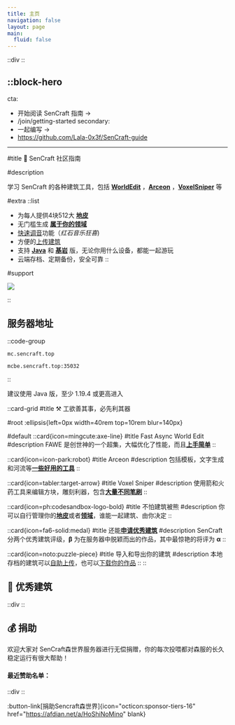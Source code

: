 ```yaml
---
title: 主页
navigation: false
layout: page
main:
  fluid: false
---
```


::div
<indexbg />
::


::block-hero
---
cta:
  - 开始阅读 SenCraft 指南 ->
  - /join/getting-started
secondary:
  - 一起编写 →
  - https://github.com/Lala-0x3f/SenCraft-guide
---



#title
🧭 SenCraft 社区指南

#description


学习 SenCraft 的各种建筑工具，包括 [**WorldEdit**](we) ，[**Arceon**](arceon) ，[**VoxelSniper**](vs) 等

#extra
  ::list
  - 为每人提供4块512大 [**地皮**](plots)
  - 无门槛生成 [**属于你的领域**](worlds/realms)
  - [快速调音](redstone/tuna.md)功能（*红石音乐狂喜*)
  - 方便的[上传建筑](join/import-export)
  - 支持 [**Java**](https://zh.minecraft.wiki/w/Java%E7%89%88) 和 [**基岩**](https://zh.minecraft.wiki/w/%E5%9F%BA%E5%B2%A9%E7%89%88) 版，无论你用什么设备，都能一起游玩
  - 云端存档、定期备份，安全可靠
  ::

#support

  ![](/cover.png)



::

## 服务器地址

::code-group
```shell [Java 版]
mc.sencraft.top
```

```shell [基岩版]
mcbe.sencraft.top:35032
```
::

建议使用 Java 版，至少 1.19.4 或更高进入

::card-grid
#title
⚒ 工欲善其事，必先利其器

#root
:ellipsis{left=0px width=40rem top=10rem blur=140px}

#default
::card{icon=mingcute:axe-line}
#title
Fast Async World Edit
#description
FAWE 是创世神的一个超集，大幅优化了性能，而且[**上手简单**](we)
::

::card{icon=icon-park:robot}
#title
Arceon
#description
包括模板，文字生成和河流等[**一些好用的工具**](arceon)
::

::card{icon=tabler:target-arrow}
#title
Voxel Sniper
#description
使用箭和火药工具来编辑方块，雕刻利器，包含[**大量不同笔刷**](vs)
::

::card{icon=ph:codesandbox-logo-bold}
#title
不怕建筑被熊
#description
你可以自行管理你的[**地皮**](plots)或者[**领域**](worlds/realms)，谁能一起建筑、由你决定
::

::card{icon=fa6-solid:medal}
#title
还能[**申请优秀建筑**](./join/7.eb.md)
#description
SenCraft 分两个优秀建筑评级，**β** 为在服务器中脱颖而出的作品，其中最惊艳的将评为 **α**
::

::card{icon=noto:puzzle-piece}
#title
导入和导出你的建筑
#description
本地存档的建筑可以[自助上传](join/import-export#导入)，也可以[下载你的作品](join/import-export#导出)
::
::

## 🎪 优秀建筑


::div
<CoverVideo />
::

## 💰 捐助

欢迎大家对 SenCraft森世界服务器进行无偿捐赠，你的每次投喂都对森服的长久稳定运行有很大帮助！
#### 最近赞助名单：
::div
<Sponsors />
::

:button-link[捐助Sencraft森世界]{icon="octicon:sponsor-tiers-16" href="https://afdian.net/a/HoShiNoMino" blank}

<div style="margin-top:50px"></div>

